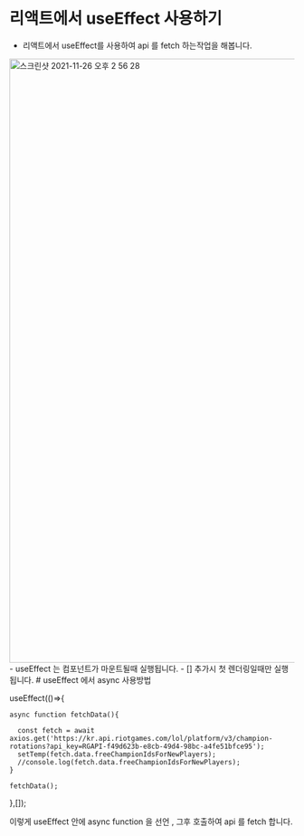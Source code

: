 # 리액트에서 useEffect 사용하기 
- 리액트에서 useEffect를 사용하여 api 를 fetch 하는작업을 해봅니다.
 <img width="1067" alt="스크린샷 2021-11-26 오후 2 56 28" src="https://user-images.githubusercontent.com/69393030/143533890-0578ef89-681c-41ce-b6bf-f3bb8359f0ca.png">
- useEffect 는 컴포넌트가 마운트될때 실행됩니다. 
- [] 추가시 첫 렌더링일때만 실행됩니다.
# useEffect 에서 async 사용방법 

 useEffect(()=>{
    
    async function fetchData(){
      
      const fetch = await axios.get('https://kr.api.riotgames.com/lol/platform/v3/champion-rotations?api_key=RGAPI-f49d623b-e8cb-49d4-98bc-a4fe51bfce95');
      setTemp(fetch.data.freeChampionIdsForNewPlayers);
      //console.log(fetch.data.freeChampionIdsForNewPlayers);  
    }

    fetchData();
    

  },[]);
  
 이렇게 useEffect 안에 async function 을 선언 , 그후 호출하여 api 를 fetch 합니다. 
